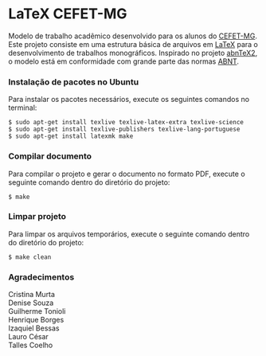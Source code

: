 # LaTeX CEFET-MG

Modelo de trabalho acadêmico desenvolvido para os alunos do [CEFET-MG](http://www.cefetmg.br/).  
Este projeto consiste em uma estrutura básica de arquivos em [LaTeX](https://www.latex-project.org/) para o desenvolvimento de trabalhos monográficos.  Inspirado no projeto [abnTeX2](https://github.com/abntex/abntex2), o modelo está em conformidade com grande parte das normas [ABNT](http://www.abnt.org.br/).

### Instalação de pacotes no Ubuntu

Para instalar os pacotes necessários, execute os seguintes comandos no terminal:

```
$ sudo apt-get install texlive texlive-latex-extra texlive-science
$ sudo apt-get install texlive-publishers texlive-lang-portuguese
$ sudo apt-get install latexmk make
```

### Compilar documento

Para compilar o projeto e gerar o documento no formato PDF, execute o seguinte comando dentro do diretório do projeto:

```
$ make
```

### Limpar projeto

Para limpar os arquivos temporários, execute o seguinte comando dentro do diretório do projeto:

```
$ make clean
```

### Agradecimentos

Cristina Murta  
Denise Souza  
Guilherme Tonioli  
Henrique Borges  
Izaquiel Bessas  
Lauro César  
Talles Coelho  

